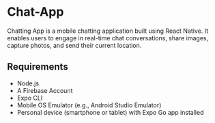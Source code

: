 # Chat-App

Chatting App is a mobile chatting application built using React Native. It enables users to engage in real-time chat conversations, share images, capture photos, and send their current location.

## Requirements

- Node.js
- A Firebase Account
- Expo CLI
- Mobile OS Emulator (e.g., Android Studio Emulator)
- Personal device (smartphone or tablet) with Expo Go app installed
